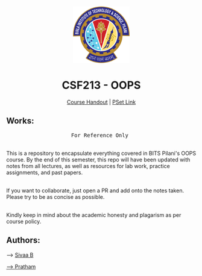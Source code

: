 # <br>
<p align="center">
<img src="./images/BITS_Pilani-Logo.svg.png" alt="logo" height="150"/>
</p>

<h1 align="center">
CSF213 - OOPS
</h1>

<p align="center">
  <a href="">Course Handout</a> | <a href="">PSet Link</a>
</p>


## Works:

<pre align="center">
For Reference Only 
</pre>

<br>This is a repository to encapsulate everything covered in BITS Pilani's OOPS course. By the end of this semester, this repo will have been updated with notes from all lectures, as well as resources for lab work, practice assignments, and past papers.

<br>If you want to collaborate, just open a PR and add onto the notes taken. Please try to be as concise as possible.

<br>Kindly keep in mind about the academic honesty and plagarism as per course policy. 

</p>

## Authors: 

<p> --> <a href = "https://github.com/SivaaB">Sivaa B</p> 
<p> --> <a href = "https://github.com/"> Pratham </p>
